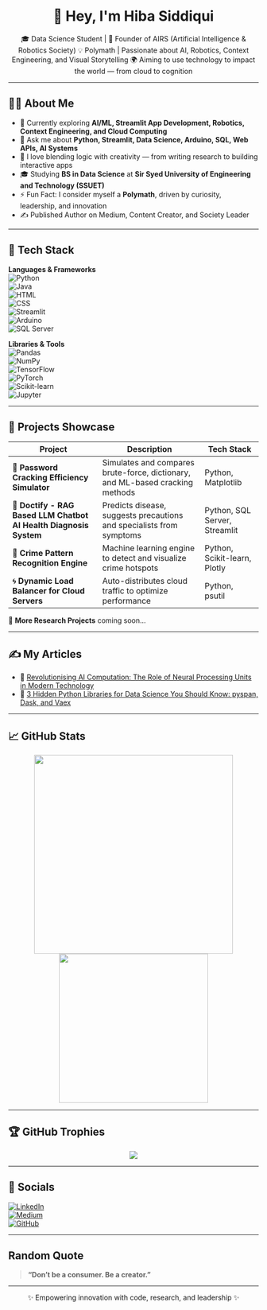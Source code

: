 <h1 align="center">👋 Hey, I'm Hiba Siddiqui</h1>

<p align="center">
🎓 Data Science Student | 🤖 Founder of AIRS (Artificial Intelligence & Robotics Society)  
💡 Polymath | Passionate about AI, Robotics, Context Engineering, and Visual Storytelling  
🌍 Aiming to use technology to impact the world — from cloud to cognition
</p>

---

## 👩‍💻 About Me

- 🌱 Currently exploring **AI/ML, Streamlit App Development, Robotics, Context Engineering, and Cloud Computing**
- 💬 Ask me about **Python, Streamlit, Data Science, Arduino, SQL, Web APIs, AI Systems**
- 🧠 I love blending logic with creativity — from writing research to building interactive apps
- 🎓 Studying **BS in Data Science** at **Sir Syed University of Engineering and Technology (SSUET)**
- ⚡ Fun Fact: I consider myself a **Polymath**, driven by curiosity, leadership, and innovation
- ✍️ Published Author on Medium, Content Creator, and Society Leader

---

## 🔧 Tech Stack

**Languages & Frameworks**  
![Python](https://img.shields.io/badge/Python-%2314354C.svg?style=for-the-badge&logo=python&logoColor=white)  
![Java](https://img.shields.io/badge/Java-%23ED8B00.svg?style=for-the-badge&logo=openjdk&logoColor=white)  
![HTML](https://img.shields.io/badge/HTML-%23E34F26.svg?style=for-the-badge&logo=html5&logoColor=white)  
![CSS](https://img.shields.io/badge/CSS-%231572B6.svg?style=for-the-badge&logo=css3&logoColor=white)  
![Streamlit](https://img.shields.io/badge/Streamlit-%23FF4B4B.svg?style=for-the-badge&logo=streamlit&logoColor=white)  
![Arduino](https://img.shields.io/badge/Arduino-00979D?style=for-the-badge&logo=arduino&logoColor=white)  
![SQL Server](https://img.shields.io/badge/Microsoft%20SQL%20Server-CC2927?style=for-the-badge&logo=microsoftsqlserver&logoColor=white)  

**Libraries & Tools**  
![Pandas](https://img.shields.io/badge/Pandas-150458?style=for-the-badge&logo=pandas&logoColor=white)  
![NumPy](https://img.shields.io/badge/Numpy-013243?style=for-the-badge&logo=numpy&logoColor=white)  
![TensorFlow](https://img.shields.io/badge/TensorFlow-FF6F00?style=for-the-badge&logo=tensorflow&logoColor=white)  
![PyTorch](https://img.shields.io/badge/PyTorch-EE4C2C?style=for-the-badge&logo=pytorch&logoColor=white)  
![Scikit-learn](https://img.shields.io/badge/Scikit--learn-F7931E?style=for-the-badge&logo=scikit-learn&logoColor=white)  
![Jupyter](https://img.shields.io/badge/Jupyter-F37626?style=for-the-badge&logo=jupyter&logoColor=white)

---

## 🚀 Projects Showcase

| Project | Description | Tech Stack |
|--------|-------------|------------|
| 🔐 **Password Cracking Efficiency Simulator** | Simulates and compares brute-force, dictionary, and ML-based cracking methods | Python, Matplotlib |
| 🧠 **Doctify - RAG Based LLM Chatbot AI Health Diagnosis System** | Predicts disease, suggests precautions and specialists from symptoms | Python, SQL Server, Streamlit |
| 🚨 **Crime Pattern Recognition Engine** | Machine learning engine to detect and visualize crime hotspots | Python, Scikit-learn, Plotly |
| 🌀 **Dynamic Load Balancer for Cloud Servers** | Auto-distributes cloud traffic to optimize performance | Python, psutil |

🧪 **More Research Projects** coming soon...

---

## ✍️ My Articles

- 🧠 [Revolutionising AI Computation: The Role of Neural Processing Units in Modern Technology](https://medium.com/p/31c457af80ea)
- 🐍 [3 Hidden Python Libraries for Data Science You Should Know: pyspan, Dask, and Vaex](https://medium.com/@hibasiddiqui117/3-hidden-python-libraries-for-data-science-you-should-know-pyspan-dask-and-vaex-ffe1c478441b)

---

## 📈 GitHub Stats

<div align="center">
  <img src="https://github-readme-stats.vercel.app/api?username=hibasiddiqui117&show_icons=true&theme=radical" width="400"/>
  <img src="https://github-readme-stats.vercel.app/api/top-langs/?username=hibasiddiqui117&layout=compact&theme=radical" width="300"/>
</div>

---

## 🏆 GitHub Trophies

<p align="center">
  <img src="https://github-profile-trophy.vercel.app/?username=hibasiddiqui117&theme=onedark&row=1&column=7"/>
</p>

---

## 🔗 Socials

[![LinkedIn](https://img.shields.io/badge/LinkedIn-%230077B5.svg?style=for-the-badge&logo=linkedin&logoColor=white)](https://linkedin.com/in/hiba-siddiqui-108618290)  
[![Medium](https://img.shields.io/badge/Medium-%23000000.svg?style=for-the-badge&logo=medium&logoColor=white)](https://medium.com/@hibasiddiqui117)  
[![GitHub](https://img.shields.io/badge/GitHub-%23121011.svg?style=for-the-badge&logo=github&logoColor=white)](https://github.com/hibasiddiqui117)

---

## Random Quote

> **“Don’t be a consumer. Be a creator.”**

---

<p align="center">✨ Empowering innovation with code, research, and leadership ✨</p>
